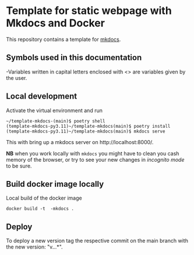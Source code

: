 # Template for static webpage with Mkdocs and Docker

This repository contains a template for [mkdocs](https://squidfunk.github.io/mkdocs-material/).

## Symbols used in this documentation 

-Variables written in capital letters enclosed with <> are variables given by the user.

## Local development

Activate the virtual environment and run 

    ~/template-mkdocs-(main)$ poetry shell
    (template-mkdocs-py3.11)~/template-mkdocs(main)$ poetry install
    (template-mkdocs-py3.11)~/template-mkdocs(main)$ mkdocs serve 

This with bring up a mkdocs server on http://localhost:8000/. 

**NB** when you work locally with `mkdocs` you might have to clean you cash memory of the browser, or try to see your new changes in *incognito mode* to be sure. 


## Build docker image locally

Local build of the docker image 

    docker build -t  -mkdocs . 

## Deploy

To deploy a new version tag the respective commit on the main branch with the new version: "v.*.*.*".


